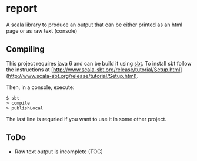# report

A scala library to produce an output that can be either printed as an html page or as raw text (console)

## Compiling

This project requires java 6 and can be build it using [sbt](http://www.scala-sbt.org/).
To install sbt follow the instructions at [http://www.scala-sbt.org/release/tutorial/Setup.html](http://www.scala-sbt.org/release/tutorial/Setup.html).

Then, in a console, execute:
```
$ sbt
> compile
> publishLocal
```
The last line is requried if you want to use it in some other project.


## ToDo
* Raw text output is incomplete (TOC)
